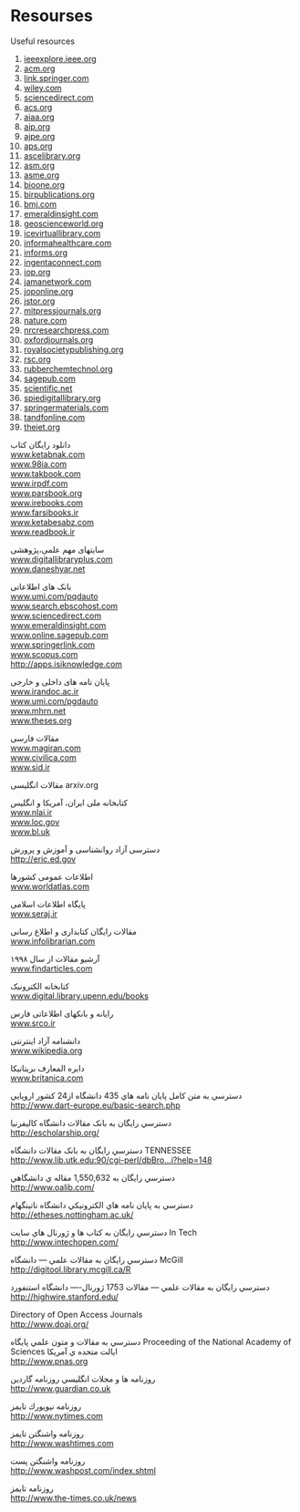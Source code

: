 # Resourses
Useful resources

1. [ieeexplore.ieee.org](url)
2. [acm.org](url)
3. [link.springer.com](url)
4. [wiley.com](url)
5. [sciencedirect.com](url)
6. [acs.org](url)
7. [aiaa.org](url)
8. [aip.org](url)
9. [ajpe.org](url)
10. [aps.org](url)
11. [ascelibrary.org](url)
12. [asm.org](url)
13. [asme.org](url)
14. [bioone.org](url)
15. [birpublications.org](url)
16. [bmj.com](url)
18. [emeraldinsight.com](url)
19. [geoscienceworld.org](url)
20. [icevirtuallibrary.com](url)
21. [informahealthcare.com](url)
22. [informs.org](url)
23. [ingentaconnect.com](url)
24. [iop.org](url)
25. [jamanetwork.com](url)
26. [joponline.org](url)
27. [jstor.org](url)
28. [mitpressjournals.org](url)
29. [nature.com](url)
30. [nrcresearchpress.com](url)
31. [oxfordjournals.org](url)
32. [royalsocietypublishing.org](url)
33. [rsc.org](url)
34. [rubberchemtechnol.org](url)
35. [sagepub.com](url)
36. [scientific.net](url)
37. [spiedigitallibrary.org](url)
38. [springermaterials.com](url)
39. [tandfonline.com](url)
40. [theiet.org](url)

دانلود رایگان کتاب
<br>www.ketabnak.com<br>
www.98ia.com<br>
www.takbook.com<br>
www.irpdf.com<br>
www.parsbook.org<br>
www.irebooks.com<br>
www.farsibooks.ir<br>
www.ketabesabz.com<br>
www.readbook.ir

سایتهای مهم علمی،پژوهشی
<br>www.digitallibraryplus.com<br>
www.daneshyar.net

بانک های اطلاعاتی
<br>www.umi.com/pqdauto<br>
www.search.ebscohost.com<br>
www.sciencedirect.com<br>
www.emeraldinsight.com<br>
www.online.sagepub.com<br>
www.springerlink.com<br>
www.scopus.com<br>
http://apps.isiknowledge.com

پایان نامه های داخلی و خارجی
<br>www.irandoc.ac.ir<br>
www.umi.com/pgdauto<br>
www.mhrn.net<br>
www.theses.org

مقالات فارسی
<br>www.magiran.com<br>
www.civilica.com<br>
www.sid.ir

مقالات انگلیسی
arxiv.org

کتابخانه ملی ایران، آمریکا و انگلیس
<br>www.nlai.ir<br>
www.loc.gov<br>
www.bl.uk

دسترسی آزاد روانشناسی و آموزش و پرورش
<br>http://eric.ed.gov

اطلاعات عمومی کشورها
<br>www.worldatlas.com

پایگاه اطلاعات اسلامی
<br>www.seraj.ir

مقالات رایگان کتابداری و اطلاع رسانی
<br>www.infolibrarian.com

آرشیو مقالات از سال ۱۹۹۸
<br>www.findarticles.com

کتابخانه الکترونیک
<br>www.digital.library.upenn.edu/books

رایانه و بانکهای اطلاعاتی فارس
<br>www.srco.ir

دانشنامه آزاد اینترنتی
<br>www.wikipedia.org

دایره المعارف بریتانیکا
<br>www.britanica.com

دسترسي به متن
کامل پايان نامه هاي 435 دانشگاه
از24 کشور اروپايي
<br>http://www.dart-europe.eu/basic-search.php

دسترسي رايگان به بانک مقالات
دانشگاه کاليفرنيا
<br>http://escholarship.org/

دسترسي رايگان به بانک مقالات
دانشگاه TENNESSEE
<br>http://www.lib.utk.edu:90/cgi-perl/dbBro...i?help=148

دسترسي رايگان به 1,550,632 مقاله ي
دانشگاهي
<br>http://www.oalib.com/

دسترسي به پايان نامه هاي
الکترونيکي دانشگاه ناتينگهام
<br>http://etheses.nottingham.ac.uk/

دسترسي رايگان به کتاب ها و ژورنال
هاي سايت In Tech
<br>http://www.intechopen.com/

دسترسي رايگان به مقالات علمي —
دانشگاه McGill
<br>http://digitool.library.mcgill.ca/R

دسترسي رايگان به مقالات علمي —
مقالات 1753 ژورنال-— دانشگاه
استنفورد
<br>http://highwire.stanford.edu/

Directory of Open Access Journals
<br>http://www.doaj.org/

دسترسي به مقالات و متون علمي
پايگاه Proceeding of the National Academy
of Sciences 
ايالت متحده ي آمريکا
<br>http://www.pnas.org

روزنامه ها و مجلات انگليسي
روزنامه گاردين
<br>http://www.guardian.co.uk

روزنامه نيويورك تايمز
<br>http://www.nytimes.com

روزنامه واشنگتن تايمز
<br>http://www.washtimes.com

روزنامه واشنگتن پست
<br>http://www.washpost.com/index.shtml

روزنامه تايمز
<br>http://www.the-times.co.uk/news
